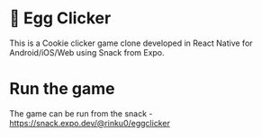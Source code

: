 # :egg: Egg Clicker

This is a Cookie clicker game clone developed in React Native for Android/iOS/Web using Snack from Expo.

# Run the game
The game can be run from the snack - https://snack.expo.dev/@rinku0/eggclicker 
